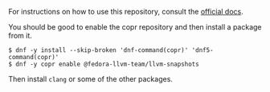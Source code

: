 For instructions on how to use this repository, consult the [official docs](https://docs.pagure.org/copr.copr/how_to_enable_repo.html#how-to-enable-repo).

You should be good to enable the copr repository and then install a package from it.

```
$ dnf -y install --skip-broken 'dnf-command(copr)' 'dnf5-command(copr)'
$ dnf -y copr enable @fedora-llvm-team/llvm-snapshots
```

Then install `clang` or some of the other packages.
